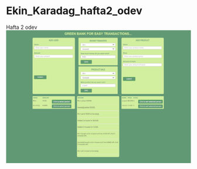 # Ekin_Karadag_hafta2_odev
 Hafta 2 odev
![](https://github.com/219-Akbank-React-Bootcamp/Ekin_Karadag_hafta2_odev/blob/main/bank_ss.png)

